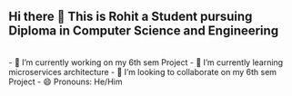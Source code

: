 ## Hi there 👋 This is Rohit a Student pursuing Diploma in Computer Science and Engineering
<br>
- 🔭 I’m currently working on my 6th sem Project
- 🌱 I’m currently learning microservices architecture
- 👯 I’m looking to collaborate on my 6th sem Project
- 😄 Pronouns: He/Him

